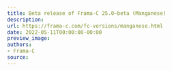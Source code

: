 ```yaml
---
title: Beta release of Frama-C 25.0~beta (Manganese)
description:
url: https://frama-c.com/fc-versions/manganese.html
date: 2022-05-11T00:00:00-00:00
preview_image:
authors:
- Frama-C
source:
---
```



